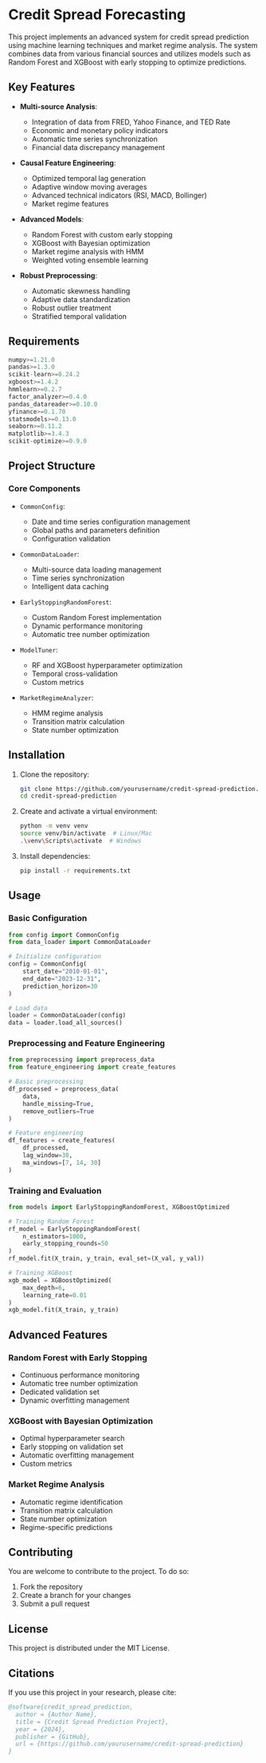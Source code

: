 # Credit Spread Forecasting

This project implements an advanced system for credit spread prediction using machine learning techniques and market regime analysis. The system combines data from various financial sources and utilizes models such as Random Forest and XGBoost with early stopping to optimize predictions.

## Key Features

- **Multi-source Analysis**:
  - Integration of data from FRED, Yahoo Finance, and TED Rate
  - Economic and monetary policy indicators
  - Automatic time series synchronization
  - Financial data discrepancy management

- **Causal Feature Engineering**:
  - Optimized temporal lag generation
  - Adaptive window moving averages
  - Advanced technical indicators (RSI, MACD, Bollinger)
  - Market regime features

- **Advanced Models**:
  - Random Forest with custom early stopping
  - XGBoost with Bayesian optimization
  - Market regime analysis with HMM
  - Weighted voting ensemble learning

- **Robust Preprocessing**:
  - Automatic skewness handling
  - Adaptive data standardization
  - Robust outlier treatment
  - Stratified temporal validation

## Requirements

```python
numpy>=1.21.0
pandas>=1.3.0
scikit-learn>=0.24.2
xgboost>=1.4.2
hmmlearn>=0.2.7
factor_analyzer>=0.4.0
pandas_datareader>=0.10.0
yfinance>=0.1.70
statsmodels>=0.13.0
seaborn>=0.11.2
matplotlib>=3.4.3
scikit-optimize>=0.9.0
```

## Project Structure

### Core Components

- `CommonConfig`:
  - Date and time series configuration management
  - Global paths and parameters definition
  - Configuration validation

- `CommonDataLoader`:
  - Multi-source data loading management
  - Time series synchronization
  - Intelligent data caching

- `EarlyStoppingRandomForest`:
  - Custom Random Forest implementation
  - Dynamic performance monitoring
  - Automatic tree number optimization

- `ModelTuner`:
  - RF and XGBoost hyperparameter optimization
  - Temporal cross-validation
  - Custom metrics

- `MarketRegimeAnalyzer`:
  - HMM regime analysis
  - Transition matrix calculation
  - State number optimization

## Installation

1. Clone the repository:
   ```bash
   git clone https://github.com/yourusername/credit-spread-prediction.git
   cd credit-spread-prediction
   ```

2. Create and activate a virtual environment:
   ```bash
   python -m venv venv
   source venv/bin/activate  # Linux/Mac
   .\venv\Scripts\activate  # Windows
   ```

3. Install dependencies:
   ```bash
   pip install -r requirements.txt
   ```

## Usage

### Basic Configuration
```python
from config import CommonConfig
from data_loader import CommonDataLoader

# Initialize configuration
config = CommonConfig(
    start_date="2010-01-01",
    end_date="2023-12-31",
    prediction_horizon=30
)

# Load data
loader = CommonDataLoader(config)
data = loader.load_all_sources()
```

### Preprocessing and Feature Engineering
```python
from preprocessing import preprocess_data
from feature_engineering import create_features

# Basic preprocessing
df_processed = preprocess_data(
    data,
    handle_missing=True,
    remove_outliers=True
)

# Feature engineering
df_features = create_features(
    df_processed,
    lag_window=30,
    ma_windows=[7, 14, 30]
)
```

### Training and Evaluation
```python
from models import EarlyStoppingRandomForest, XGBoostOptimized

# Training Random Forest
rf_model = EarlyStoppingRandomForest(
    n_estimators=1000,
    early_stopping_rounds=50
)
rf_model.fit(X_train, y_train, eval_set=(X_val, y_val))

# Training XGBoost
xgb_model = XGBoostOptimized(
    max_depth=6,
    learning_rate=0.01
)
xgb_model.fit(X_train, y_train)
```

## Advanced Features

### Random Forest with Early Stopping
- Continuous performance monitoring
- Automatic tree number optimization
- Dedicated validation set
- Dynamic overfitting management

### XGBoost with Bayesian Optimization
- Optimal hyperparameter search
- Early stopping on validation set
- Automatic overfitting management
- Custom metrics

### Market Regime Analysis
- Automatic regime identification
- Transition matrix calculation
- State number optimization
- Regime-specific predictions

## Contributing

You are welcome to contribute to the project. To do so:
1. Fork the repository
2. Create a branch for your changes
3. Submit a pull request

## License

This project is distributed under the MIT License.

## Citations

If you use this project in your research, please cite:

```bibtex
@software{credit_spread_prediction,
  author = {Author Name},
  title = {Credit Spread Prediction Project},
  year = {2024},
  publisher = {GitHub},
  url = {https://github.com/yourusername/credit-spread-prediction}
}
```
